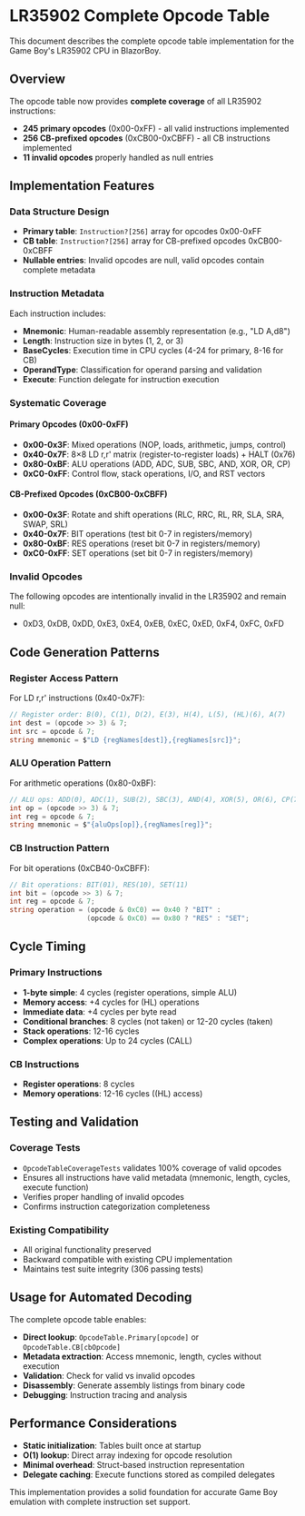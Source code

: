 # LR35902 Complete Opcode Table

This document describes the complete opcode table implementation for the Game Boy's LR35902 CPU in BlazorBoy.

## Overview

The opcode table now provides **complete coverage** of all LR35902 instructions:
- **245 primary opcodes** (0x00-0xFF) - all valid instructions implemented
- **256 CB-prefixed opcodes** (0xCB00-0xCBFF) - all CB instructions implemented
- **11 invalid opcodes** properly handled as null entries

## Implementation Features

### Data Structure Design
- **Primary table**: `Instruction?[256]` array for opcodes 0x00-0xFF
- **CB table**: `Instruction?[256]` array for CB-prefixed opcodes 0xCB00-0xCBFF
- **Nullable entries**: Invalid opcodes are null, valid opcodes contain complete metadata

### Instruction Metadata
Each instruction includes:
- **Mnemonic**: Human-readable assembly representation (e.g., "LD A,d8")
- **Length**: Instruction size in bytes (1, 2, or 3)
- **BaseCycles**: Execution time in CPU cycles (4-24 for primary, 8-16 for CB)
- **OperandType**: Classification for operand parsing and validation
- **Execute**: Function delegate for instruction execution

### Systematic Coverage

#### Primary Opcodes (0x00-0xFF)
- **0x00-0x3F**: Mixed operations (NOP, loads, arithmetic, jumps, control)
- **0x40-0x7F**: 8×8 LD r,r' matrix (register-to-register loads) + HALT (0x76)
- **0x80-0xBF**: ALU operations (ADD, ADC, SUB, SBC, AND, XOR, OR, CP)
- **0xC0-0xFF**: Control flow, stack operations, I/O, and RST vectors

#### CB-Prefixed Opcodes (0xCB00-0xCBFF)
- **0x00-0x3F**: Rotate and shift operations (RLC, RRC, RL, RR, SLA, SRA, SWAP, SRL)
- **0x40-0x7F**: BIT operations (test bit 0-7 in registers/memory)
- **0x80-0xBF**: RES operations (reset bit 0-7 in registers/memory)
- **0xC0-0xFF**: SET operations (set bit 0-7 in registers/memory)

### Invalid Opcodes
The following opcodes are intentionally invalid in the LR35902 and remain null:
- 0xD3, 0xDB, 0xDD, 0xE3, 0xE4, 0xEB, 0xEC, 0xED, 0xF4, 0xFC, 0xFD

## Code Generation Patterns

### Register Access Pattern
For LD r,r' instructions (0x40-0x7F):
```csharp
// Register order: B(0), C(1), D(2), E(3), H(4), L(5), (HL)(6), A(7)
int dest = (opcode >> 3) & 7;
int src = opcode & 7;
string mnemonic = $"LD {regNames[dest]},{regNames[src]}";
```

### ALU Operation Pattern
For arithmetic operations (0x80-0xBF):
```csharp
// ALU ops: ADD(0), ADC(1), SUB(2), SBC(3), AND(4), XOR(5), OR(6), CP(7)
int op = (opcode >> 3) & 7;
int reg = opcode & 7;
string mnemonic = $"{aluOps[op]},{regNames[reg]}";
```

### CB Instruction Pattern
For bit operations (0xCB40-0xCBFF):
```csharp
// Bit operations: BIT(01), RES(10), SET(11)
int bit = (opcode >> 3) & 7;
int reg = opcode & 7;
string operation = (opcode & 0xC0) == 0x40 ? "BIT" : 
                   (opcode & 0xC0) == 0x80 ? "RES" : "SET";
```

## Cycle Timing

### Primary Instructions
- **1-byte simple**: 4 cycles (register operations, simple ALU)
- **Memory access**: +4 cycles for (HL) operations
- **Immediate data**: +4 cycles per byte read
- **Conditional branches**: 8 cycles (not taken) or 12-20 cycles (taken)
- **Stack operations**: 12-16 cycles
- **Complex operations**: Up to 24 cycles (CALL)

### CB Instructions
- **Register operations**: 8 cycles
- **Memory operations**: 12-16 cycles ((HL) access)

## Testing and Validation

### Coverage Tests
- `OpcodeTableCoverageTests` validates 100% coverage of valid opcodes
- Ensures all instructions have valid metadata (mnemonic, length, cycles, execute function)
- Verifies proper handling of invalid opcodes
- Confirms instruction categorization completeness

### Existing Compatibility
- All original functionality preserved
- Backward compatible with existing CPU implementation
- Maintains test suite integrity (306 passing tests)

## Usage for Automated Decoding

The complete opcode table enables:
- **Direct lookup**: `OpcodeTable.Primary[opcode]` or `OpcodeTable.CB[cbOpcode]`
- **Metadata extraction**: Access mnemonic, length, cycles without execution
- **Validation**: Check for valid vs invalid opcodes
- **Disassembly**: Generate assembly listings from binary code
- **Debugging**: Instruction tracing and analysis

## Performance Considerations

- **Static initialization**: Tables built once at startup
- **O(1) lookup**: Direct array indexing for opcode resolution
- **Minimal overhead**: Struct-based instruction representation
- **Delegate caching**: Execute functions stored as compiled delegates

This implementation provides a solid foundation for accurate Game Boy emulation with complete instruction set support.
